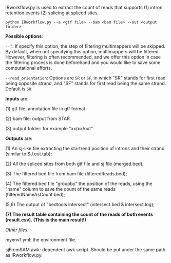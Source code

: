 IRworkflow.py is used to extract the count of reads that supports (1) intron retention events (2) splicing at spliced sites.

```
python IRworkflow.py --a <gtf file> --bam <bam file> --out <output folder>
```

**Possible options**:

`--f`: If specify this option, the step of filtering multimappers will be skipped. By default, when not specifying this option, multimappers will be filtered. However, filtering is often recommended, and we offer this option in case the filtering process is done beforehand and you would like to save some computational efforts.

`--read_orientation`: Options are `SR` or `SF`, in which "SR" stands for first read being opposite strand, and "SF" stands for first read being the same strand. Default is `SR`.

**Inputs** are:

(1) gtf file: annotation file in gtf format.

(2) bam file: output from STAR.

(3) output folder: for example "xx/xx/out".

**Outputs** are:

(1) An sj-like file extracting the start/end position of introns and their strand (similar to SJ.out.tab);

(2) All the spliced sites from both gtf file and sj file (merged.bed);

(3) The filtered bed file from bam file (filteredReads.bed);

(4) The filtered bed flle "groupby" the position of the reads, using the "name" column to save the count of the same reads (filteredNameAsCount.bed);

(5,6) The output of "bedtools intersect" (intersect.bed & intersect.log);

**(7) The result table containing the count of the reads of both events (result.csv). (This is the main result!)**

*Other files:*

myenv1.yml: the environment file.

sjFromSAM.awk: dependent awk script. Should be put under the same path as IRworkflow.py.
